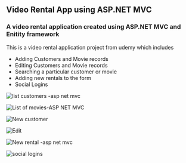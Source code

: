 ## Video Rental App using ASP.NET MVC
### A video rental application created using ASP.NET MVC and Enitity framework

This is a video rental application project from udemy which includes 
- Adding Customers and Movie records
- Editing Customers and Movie records
- Searching a particular customer or movie
- Adding new rentals to the form
- Social Logins


![list customers -asp net mvc](https://user-images.githubusercontent.com/38304110/112773398-2d9cae80-8ff3-11eb-91d8-fa06090287dd.JPG)

![List of movies-ASP NET MVC](https://user-images.githubusercontent.com/38304110/112773407-34c3bc80-8ff3-11eb-8362-7ce76e4dde6f.JPG)

![New customer](https://user-images.githubusercontent.com/38304110/112773413-3b523400-8ff3-11eb-9e8a-e15b204a98a8.JPG)

![Edit](https://user-images.githubusercontent.com/38304110/112773422-4311d880-8ff3-11eb-8306-6af2f4ce8677.JPG)

![New rental -asp net mvc](https://user-images.githubusercontent.com/38304110/112773415-3e4d2480-8ff3-11eb-8236-54576d667acc.JPG)

![social logins](https://user-images.githubusercontent.com/38304110/112773624-df3bdf80-8ff3-11eb-9b50-b41c3db72aff.JPG)





